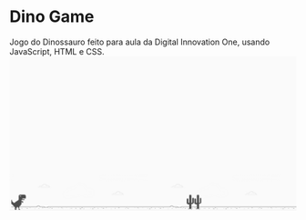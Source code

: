 # Dino Game
Jogo do Dinossauro feito para aula da Digital Innovation One, usando JavaScript, HTML e CSS.
![](example.png)
